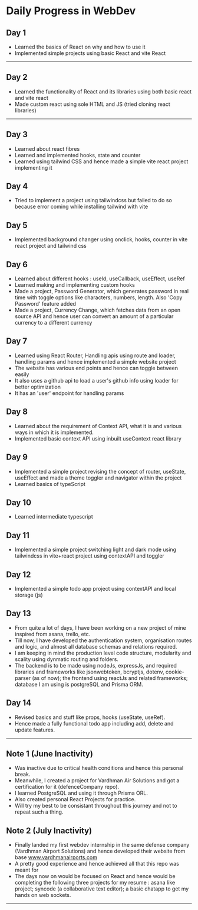 # Daily Progress in WebDev

## Day 1
- Learned the basics of React on why and how to use it
- Implemented simple projects using basic React and vite React

---

## Day 2
- Learned the functionality of React and its libraries using both basic react and vite react
- Made custom react using sole HTML and JS (tried cloning react libraries)

---

## Day 3
- Learned about react fibres 
- Learned and implemented hooks, state and counter
- Learned using tailwind CSS and hence made a simple vite react project implementing it

## Day 4
- Tried to implement a project using tailwindcss but failed to do so because error coming while installing tailwind with vite

## Day 5
- Implemented background changer using onclick, hooks, counter in vite react project and tailwind css

## Day 6
- Learned about different hooks : useId, useCallback, useEffect, useRef
- Learned making and implementing custom hooks
- Made a project, Password Generator, which generates password in real time with toggle options like characters, numbers, length. Also 'Copy Password' feature added
- Made a project, Currency Change, which fetches data from an open source API and hence user can convert an amount of a particular currency to a different currency

## Day 7
- Learned using React Router, Handling apis using route and loader, handling params and hence implemented a simple website project
- The website has various end points and hence can toggle between easily
- It also uses a github api to load a user's github info using loader for better optimization
- It has an 'user' endpoint for handling params

## Day 8
- Learned about the requirement of Context API, what it is and various ways in which it is implemented.
- Implemented basic context API using inbuilt useContext react library

## Day 9
- Implemented a simple project revising the concept of router, useState, useEffect and made a theme toggler and navigator within the project 
- Learned basics of typeScript

## Day 10
- Learned intermediate typescript

## Day 11 
- Implemented a simple project switching light and dark mode using tailwindcss in vite+react project using contextAPI and toggler

## Day 12 
- Implemented a simple todo app project using contextAPI and local storage (js)

## Day 13
- From quite a lot of days, I have been working on a new project of mine inspired from asana, trello, etc.
- Till now, I have developed the authentication system, organisation routes and logic, and almost all database schemas and relations required.
- I am keeping in mind the production level code structure, modularity and scality using dynmatic routing and folders.
- The backend is to be made using nodeJs, expressJs, and required libraries and frameworks like jsonwebtoken, bcryptjs, dotenv, cookie-parser (as of now); the frontend using reactJs and related frameworks; database I am using is postgreSQL and Prisma ORM.

## Day 14
- Revised basics and stuff like props, hooks (useState, useRef). 
- Hence made a fully functional todo app including add, delete and update features.

---

## Note 1 (June Inactivity)
- Was inactive due to critical health conditions and hence this personal break. 
- Meanwhile, I created a project for Vardhman Air Solutions and got a certification for it (defenceCompany repo).
- I learned PostgreSQL and using it through Prisma ORL.
- Also created personal React Projects for practice.
- Will try my best to be consistant throughout this journey and not to repeat such a thing.

## Note 2 (July Inactivity)
- Finally landed my first webdev internship in the same defense company (Vardhman Airport Solutions) and hence developed their website from base www.vardhmanairports.com
- A pretty good experience and hence achieved all that this repo was meant for
- The days now on would be focused on React and hence would be completing the following three projects for my resume : asana like project; syncode (a collaborative text editor); a basic chatapp to get my hands on web sockets.
---